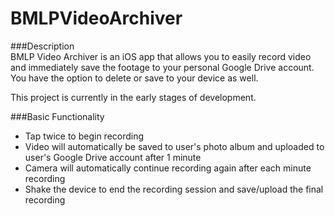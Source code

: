 # BMLPVideoArchiver  

###Description  
BMLP Video Archiver is an iOS app that allows you to easily record video and immediately save the footage to your personal Google Drive account.  You have the option to delete or save to your device as well.  

This project is currently in the early stages of development.  

###Basic Functionality   
* Tap twice to begin recording  
* Video will automatically be saved to user's photo album and uploaded to user's Google Drive account after 1 minute  
* Camera will automatically continue recording again after each minute recording  
* Shake the device to end the recording session and save/upload the final recording  
